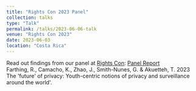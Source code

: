 ```yaml
---
title: "Rights Con 2023 Panel"
collection: talks
type: "Talk"
permalink: /talks/2023-06-06-talk
venue: "Rights Con 2023"
date: 2023-06-03
location: "Costa Rica"
---
```


Read out findings from our panel at [Rights Con](https://trustech4kids.github.io/talks/2023-06-06-talk): [Panel Report](https://trustech4kids.github.io/files/rightscon23.pdf)  
Farthing, R., Camacho, K., Zhao, J., Smith-Nunes, G. &  Akuetteh, T. 2023 The 'future' of privacy: Youth-centric notions of privacy and surveillance around the world'. 

